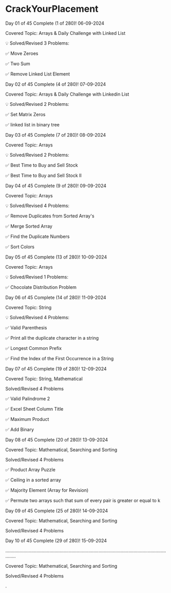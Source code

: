 # CrackYourPlacement

Day 01 of 45 Complete (1 of 280)! 06-09-2024

Covered Topic: Arrays & Daily Challenge with Linked List 

💡 Solved/Revised 3 Problems:

✅ Move Zeroes

✅ Two Sum

✅ Remove Linked List Element




Day 02 of 45 Complete (4 of 280)! 07-09-2024

Covered Topic: Arrays & Daily Challenge with Linkedin List 

💡 Solved/Revised 2 Problems:

✅ Set Matrix Zeros

✅ linked list in binary tree



Day 03 of 45 Complete (7 of 280)! 08-09-2024

Covered Topic: Arrays 

💡 Solved/Revised 2 Problems:

✅ Best Time to Buy and Sell Stock 

✅ Best Time to Buy and Sell Stock II



Day 04 of 45 Complete (9 of 280)! 09-09-2024

Covered Topic: Arrays 

💡 Solved/Revised 4 Problems:

✅ Remove Duplicates from Sorted Array's 

✅ Merge Sorted Array

✅ Find the Duplicate Numbers

✅ Sort Colors



Day 05 of 45 Complete (13 of 280)! 10-09-2024

Covered Topic: Arrays 

💡 Solved/Revised 1 Problems:

✅ Chocolate Distribution Problem





Day 06 of 45 Complete (14 of 280)! 11-09-2024

Covered Topic: String 

💡 Solved/Revised 4 Problems:

✅ Valid Parenthesis 

✅ Print all the duplicate character in a string

✅ Longest Common Prefix

✅ Find the Index of the First Occurrence in a String



Day 07 of 45 Complete (19 of 280)! 12-09-2024

Covered Topic: String, Mathematical 

Solved/Revised 4 Problems

✅ Valid Palindrome 2 

✅ Excel Sheet Column Title 

✅ Maximum Product 

✅ Add Binary 



Day 08 of 45 Complete (20 of 280)! 13-09-2024

Covered Topic: Mathematical, Searching and Sorting  

Solved/Revised 4 Problems

✅ Product Array Puzzle 

✅ Ceiling in a sorted array

✅ Majority Element (Array for Revision)

✅ Permute two arrays such that sum of every pair is greater or equal to k 



Day 09 of 45 Complete (25 of 280)! 14-09-2024

Covered Topic: Mathematical, Searching and Sorting  

Solved/Revised 4 Problems

Day 10 of 45 Complete (29 of 280)! 15-09-2024


....................................................................................................................................

Covered Topic: Mathematical, Searching and Sorting  

Solved/Revised 4 Problems

.



